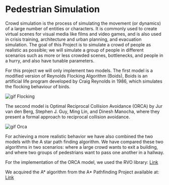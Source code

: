 # Pedestrian Simulation
Crowd simulation is the process of simulating the movement (or dynamics) of a large number of entities or characters. It is commonly used to create virtual scenes for visual media like films and video games, and is also used in crisis training, architecture and urban planning, and evacuation simulation. The goal of this Project is to simulate a crowd of people as realistic as possible; we will simulate a group of people in different scenarios such as more or less crowded scenes, bottlenecks, and people in a hurry, and also have tunable parameters.

For this project we will only implement two models. The first model is a modified version of Reynolds Flocking Algorithm (Boids), Boids is an artificial life program developed by Craig Reynolds in 1986, which simulates the flocking behaviour of birds.

![gif Flocking](https://user-images.githubusercontent.com/26629624/83361230-81b11500-a387-11ea-881e-0686e17aa947.gif)

The second model is Optimal Reciprocal Collision Avoidance (ORCA) by Jur van den Berg, Stephen J. Guy, Ming Lin, and Dinesh Manocha, where they present a formal approach to reciprocal collision avoidance.

![gif Orca](https://user-images.githubusercontent.com/26629624/83361231-84136f00-a387-11ea-9312-b64b01d43504.gif)

For achieving a more realistic behavior we have also combined the two models with the A star path finding algorithm. We have compared these two algorithms in two scenarios: where a large crowd wants to exit a building, and where two groups of pedestrians want to pass one another in a hallway.

For the implementation of the ORCA model, we used the RVO library: [Link](http://gamma.cs.unc.edu/RVO2/)

We acquired the A* algorithm from the A* Pathfinding Project available at: [Link](https://arongranberg.com/astar/download)


